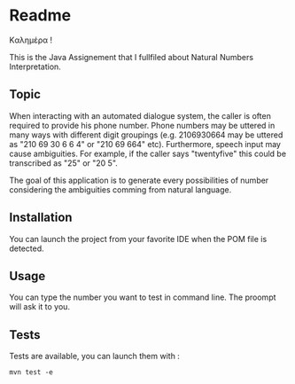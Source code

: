 # Readme

Kαλημέρα !

This is the Java Assignement that I fullfiled about Natural Numbers Interpretation.

## Topic

When interacting with an automated dialogue system, the caller is often required to provide his phone
number. Phone numbers may be uttered in many ways with different digit groupings (e.g. 2106930664 may
be uttered as "210 69 30 6 6 4" or "210 69 664" etc). Furthermore, speech input may cause ambiguities. For
example, if the caller says "twentyfive" this could be transcribed as "25" or "20 5".

The goal of this application is to generate every possibilities of number considering the ambiguities comming from natural language.

## Installation

You can launch the project from your favorite IDE when the POM file is detected.

## Usage

You can type the number you want to test in command line. The proompt will ask it to you.

## Tests

Tests are available, you can launch them with :

```mvn test -e```
